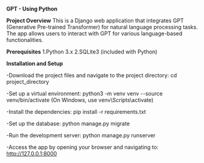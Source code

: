 **GPT - Using Python**

**Project Overview**
This is a Django web application that integrates GPT (Generative Pre-trained Transformer) for natural language processing tasks. 
The app allows users to interact with GPT for various language-based functionalities.

**Prerequisites**
1.Python 3.x
2.SQLite3 (included with Python)

**Installation and Setup**

-Download the project files and navigate to the project directory:
cd project_directory

-Set up a virtual environment:
python3 -m venv venv
--source venv/bin/activate (On Windows, use venv\Scripts\activate)

-Install the dependencies:
pip install -r requirements.txt

-Set up the database:
python manage.py migrate

-Run the development server:
python manage.py runserver

-Access the app by opening your browser and navigating to:
http://127.0.0.1:8000

